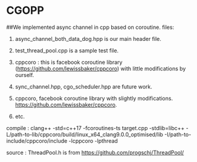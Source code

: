 # CGOPP
##We implemented async channel in cpp based on coroutine.
files:
1. async\_channel\_both\_data\_dog.hpp is our main header file.
	
2. test\_thread\_pool.cpp is a sample test file.
	
3. cppcoro : this is facebook coroutine library (https://github.com/lewissbaker/cppcoro) with little modifications by ourself.
	
4. sync\_channel.hpp, cgo\_scheduler.hpp are future work.

5. cppcoro, facebook coroutine library with slightly modifications. https://github.com/lewissbaker/cppcoro.

5. etc.


compile :
	clang++ -std=c++17 -fcoroutines-ts target.cpp -stdlib=libc++ -L/path-to-lib/cppcoro/build/linux_x64_clang9.0.0_optimised/lib -I/path-to-include/cppcoro/include -lcppcoro -lpthread

source :
	ThreadPool.h is from https://github.com/progschj/ThreadPool/
